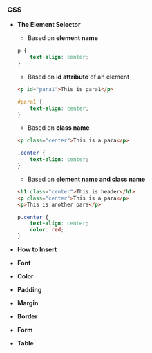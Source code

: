 ### CSS

* **The Element Selector**

    * Based on **element name**
    ```css
    p {
        text-align: center;
    }
    ```
    * Based on **id attribute** of an element

    ```html
    <p id="para1">This is para1</p>
    ```
    ```css
    #para1 {
        text-align: center;
    }
    ```
    * Based on **class name**
    ```html
    <p class="center">This is a para</p>
    ```
    ```css
    .center {
        text-align: center;
    }
    ```
    * Based on **element name and class name**
    ```html
    <h1 class="center">This is header</h1>
    <p class="center">This is a para</p>
    <p>This is another para</p>
    ```
    ```css
    p.center {
        text-align: center;
        color: red;
    }
    ```




* **How to Insert**

* **Font**

* **Color** 

* **Padding**

* **Margin**

* **Border**

* **Form**

* **Table**
